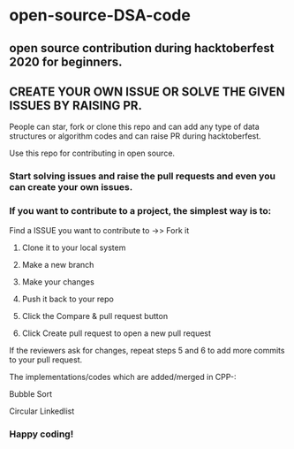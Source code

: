 # open-source-DSA-code
## open source contribution during hacktoberfest 2020 for beginners.

## CREATE YOUR OWN ISSUE OR SOLVE THE GIVEN ISSUES BY RAISING PR.

People can star, fork or clone this repo and can add any type of data structures or algorithm codes and can raise PR during hacktoberfest.

Use this repo for contributing in open source.

### Start solving issues and raise the pull requests and even you can create your own issues.

### If you want to contribute to a project, the simplest way is to:

   Find a ISSUE you want to contribute to ->> Fork it
   
  1) Clone it to your local system
   
  2) Make a new branch
   
  3) Make your changes
   
  4) Push it back to your repo
   
  5) Click the Compare & pull request button
   
  6) Click Create pull request to open a new pull request

If the reviewers ask for changes, repeat steps 5 and 6 to add more commits to your pull request.

The implementations/codes which are added/merged in CPP-:

Bubble Sort

Circular Linkedlist

### Happy coding!
